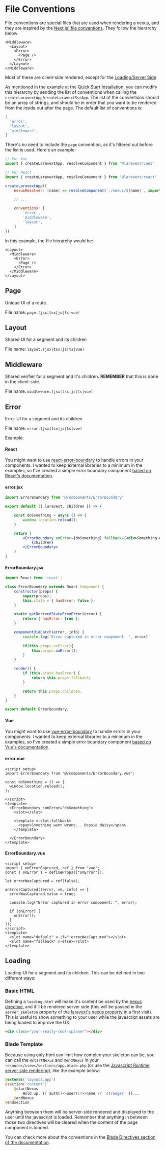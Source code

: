 # File Conventions

File conventions are special files that are used when rendering a nexus, and they are inspired by the [Next.js' file conventions](https://nextjs.org/docs/app/building-your-application/routing#file-conventions). They follow the hierarchy below:

```
<Middleware>
  <Layout>
    <Error>
      <Page />
    </Error>
  </Layout>
</Middleware>
```

Most of these are client-side rendered, except for the [Loading/Server Side](/docs/concepts/file-conventions#loading)

As mentioned in the example at the [Quick Start Installation](/docs/quickstart), you can modify this hierarchy by sending the list of conventions when calling the `createLaravextApp`/`createLaravextSsrApp`. The list of the conventions should be an array of strings, and should be in order that you want to be rendered from the inside out after the page. The default list of conventions is:

```javascript
[
  'error',
  'layout',
  'middleware',
]
```

There's no need to include the `page` convention, as it's filtered out before the list is used. Here's an example:

```javascript
// For Vue
import { createLaravextApp, resolveComponent } from "@laravext/vue3"

// For React
import { createLaravextApp, resolveComponent } from "@laravext/react"

createLaravextApp({
    nexusResolver: (name) => resolveComponent(`./nexus/${name}`, import.meta.glob('./nexus/**/*')),

    // ...

    conventions: [
        'error',
        'middleware',
        'layout',
    ]
})
```

In this example, the file hierarchy would be:

```
<Layout>
  <Middleware>
    <Error>
      <Page />
    </Error>
  </Middleware>
</Layout>
```

## Page

Unique UI of a route.

File name: `page.(jsx|tsx|js|ts|vue)`

## Layout

Shared UI for a segment and its children

File name: `layout.(jsx|tsx|js|ts|vue)`

## Middleware

Shared verifier for a segment and it's children. **REMEMBER** that this is done in the client-side.

File name: `middleware.(jsx|tsx|js|ts|vue)`

## Error

Error UI for a segment and its children

File name: `error.(jsx|tsx|js|ts|vue)`

Example:

<!-- tabs:start -->

#### **React**

You might want to use [react-error-boundary](https://www.npmjs.com/package/react-error-boundary) to handle errors in your components. I wanted to keep external libraries to a minimum in the examples, so I've created a simple error boundary component [based on React's documentation](https://react.dev/reference/react/Component#catching-rendering-errors-with-an-error-boundary).

<!-- tabs:start -->

#### **error.jsx**

```jsx
import ErrorBoundary from "@/components/ErrorBoundary"

export default ({ laravext, children }) => {

    const doSomething = async () => {
        window.location.reload();
    }

    return (
        <ErrorBoundary onError={doSomething} fallback={<div>Something went wrong... Oopsie daisy</div>}>
            {children}
        </ErrorBoundary>
    )
}
```

#### **ErrorBoundary.jsx**

```jsx
import React from 'react';

class ErrorBoundary extends React.Component {
    constructor(props) {
        super(props);
        this.state = { hasError: false };
    }

    static getDerivedStateFromError(error) {
        return { hasError: true };
    }

    componentDidCatch(error, info) {
        console.log('Error captured in error component: ', error)
        
        if(this.props.onError){
            this.props.onError();
        }
    }

    render() {
        if (this.state.hasError) {
            return this.props.fallback;
        }

        return this.props.children;
    }
}

export default ErrorBoundary;
```

<!-- tabs:end -->

#### **Vue**

You might want to use [vue-error-boundary](https://www.npmjs.com/package/vue-error-boundary) to handle errors in your components. I wanted to keep external libraries to a minimum in the examples, so I've created a simple error boundary component [based on Vue's documentation](https://vuejs.org/error-reference/).

<!-- tabs:start -->

#### **error.vue**

```vue
<script setup>
import ErrorBoundary from "@/components/ErrorBoundary.vue";

const doSomething = () => {
  window.location.reload();
};

</script>
<template>
  <ErrorBoundary :onError="doSomething">
    <slot></slot>

    <template v-slot:fallback>
      <span>Something went wrong... Oopsie daisy</span>
    </template>
    
  </ErrorBoundary>
</template>
```

#### **ErrorBoundary.vue**

```vue
<script setup>
import { onErrorCaptured, ref } from "vue";
const { onError } = defineProps(["onError"]);

let errorWasCaptured = ref(false);

onErrorCaptured((error, vm, info) => {
  errorWasCaptured.value = true;

  console.log("Error captured in error component: ", error);

  if (onError) {
    onError();
  }
});
</script>
<template>
  <slot name="default" v-if="!errorWasCaptured"></slot>
  <slot name="fallback" v-else></slot>
</template>
```

<!-- tabs:end -->

<!-- tabs:end -->

## Loading

Loading UI for a segment and its children. This can be defined in two different ways:

### Basic HTML

Defining a `loading.html` will make it's content be used by the [nexus directive](/docs/tools/blade-directives?id=nexus), and it'll be rendered server side (this will be passed in the `server_skeleton` property of the [laravext's nexus property](/docs/concepts/laravext-prop) in a first visit). This is useful to show something to your user while the javascript assets are being loaded to improve the UX.

```html
<div class="your-really-cool-spinner"></div>
```

### Blade Template

Because using only html can limit how complex your skeleton can be, you can call the `@startNexus` and `@endNexus` in your `resouces/views/sections/app.blade.php` (or use the [Javascript Runtime server side rendering](/docs/server-side-rendering#javascript-runtime)), like the example below:

```php
@extends('layouts.app')
@section('content')
    @startNexus
        Hold up, {{ auth()->user()?->name ?? 'stranger' }}...
    @endNexus
@endsection
```

Anything between them will be server-side rendered and displayed to the user until the javascript is loaded. Remember that anything in between those two directives will be cleared when the content of the page component is loaded.

You can check more about the conventions in the [Blade Directives section of the documentation](/docs/tools/blade-directives).
